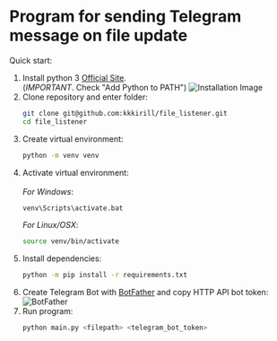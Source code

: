 # Program for sending Telegram message on file update

Quick start:
1. Install python 3 [Official Site](https://www.python.org/). <br>
    (_IMPORTANT_. Check "Add Python to PATH")
    ![Installation Image](https://datatofish.com/wp-content/uploads/2018/10/0001_add_Python_to_Path.png)
2. Clone repository and enter folder:
    ```bash
    git clone git@github.com:kkkirill/file_listener.git
    cd file_listener
    ```
3. Create virtual environment:<br>
    ```bash
    python -m venv venv
    ```
4. Activate virtual environment:<br><br>
    _For Windows_:
    ```bash
    venv\Scripts\activate.bat
    ```
    _For Linux/OSX_:
    ```bash
    source venv/bin/activate
    ```
5. Install dependencies:<br>
    ```bash
    python -m pip install -r requirements.txt
    ```
6. Create Telegram Bot with [BotFather](https://telegram.me/BotFather) and copy HTTP API bot token:
![BotFather](https://habrastorage.org/webt/wo/5q/ol/wo5qol8zqfljoiv5qvpm83sm5ag.png)
7. Run program:<br>
    ```bash
    python main.py <filepath> <telegram_bot_token>
    ```
